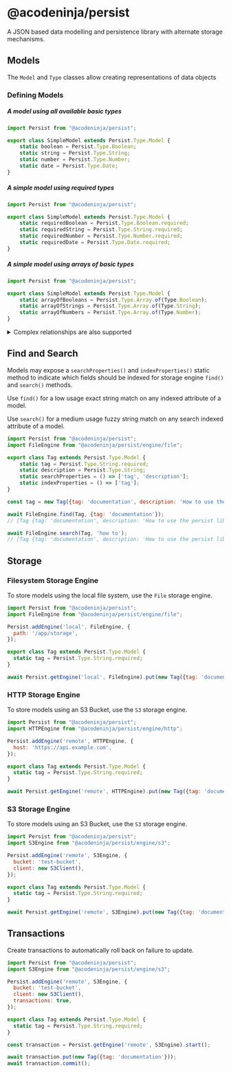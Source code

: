 # @acodeninja/persist

A JSON based data modelling and persistence library with alternate storage mechanisms.

## Models

The `Model` and `Type` classes allow creating representations of data objects

### Defining Models

##### A model using all available basic types

```javascript
import Persist from "@acodeninja/persist";

export class SimpleModel extends Persist.Type.Model {
    static boolean = Persist.Type.Boolean;
    static string = Persist.Type.String;
    static number = Persist.Type.Number;
    static date = Persist.Type.Date;
}
```

##### A simple model using required types

```javascript
import Persist from "@acodeninja/persist";

export class SimpleModel extends Persist.Type.Model {
    static requiredBoolean = Persist.Type.Boolean.required;
    static requiredString = Persist.Type.String.required;
    static requiredNumber = Persist.Type.Number.required;
    static requiredDate = Persist.Type.Date.required;
}
```

##### A simple model using arrays of basic types

```javascript
import Persist from "@acodeninja/persist";

export class SimpleModel extends Persist.Type.Model {
    static arrayOfBooleans = Persist.Type.Array.of(Type.Boolean);
    static arrayOfStrings = Persist.Type.Array.of(Type.String);
    static arrayOfNumbers = Persist.Type.Array.of(Type.Number);
}
```

<details>
  <summary>Complex relationships are also supported</summary>

#### One-to-One Relationships

##### A one-to-one relationship

```javascript
import Persist from "@acodeninja/persist";

export class ModelB extends Persist.Type.Model {
}

export class ModelA extends Persist.Type.Model {
    static linked = ModelB;
}
```

##### A circular one-to-one relationship

```javascript
import Persist from "@acodeninja/persist";

export class ModelA extends Persist.Type.Model {
    static linked = () => ModelB;
}

export class ModelB extends Persist.Type.Model {
    static linked = ModelA;
}
```

#### One-to-Many Relationships

##### A one-to-many relationship

```javascript
import Persist from "@acodeninja/persist";

export class ModelB extends Persist.Type.Model {
}

export class ModelA extends Persist.Type.Model {
    static linked = Persist.Type.Array.of(ModelB);
}
```

##### A circular one-to-many relationship

```javascript
import Persist from "@acodeninja/persist";

export class ModelA extends Persist.Type.Model {
    static linked = () => Type.Array.of(ModelB);
}

export class ModelB extends Persist.Type.Model {
    static linked = ModelA;
}
```

#### Many-to-Many Relationships

##### A many-to-many relationship

```javascript
import Persist from "@acodeninja/persist";

export class ModelA extends Persist.Type.Model {
    static linked = Persist.Type.Array.of(ModelB);
}

export class ModelB extends Persist.Type.Model {
    static linked = Persist.Type.Array.of(ModelA);
}
```
</details>

## Find and Search

Models may expose a `searchProperties()` and `indexProperties()` static method to indicate which 
fields should be indexed for storage engine `find()` and `search()` methods.

Use `find()` for a low usage exact string match on any indexed attribute of a model.

Use `search()` for a medium usage fuzzy string match on any search indexed attribute of a model.

```javascript
import Persist from "@acodeninja/persist";
import FileEngine from "@acodeninja/persist/engine/file";

export class Tag extends Persist.Type.Model {
    static tag = Persist.Type.String.required;
    static description = Persist.Type.String;
    static searchProperties = () => ['tag', 'description'];
    static indexProperties = () => ['tag'];
}

const tag = new Tag({tag: 'documentation', description: 'How to use the persist library'});

await FileEngine.find(Tag, {tag: 'documentation'});
// [Tag {tag: 'documentation', description: 'How to use the persist library'}]

await FileEngine.search(Tag, 'how to');
// [Tag {tag: 'documentation', description: 'How to use the persist library'}]
```

## Storage

### Filesystem Storage Engine

To store models using the local file system, use the `File` storage engine.

```javascript
import Persist from "@acodeninja/persist";
import FileEngine from "@acodeninja/persist/engine/file";

Persist.addEngine('local', FileEngine, {
  path: '/app/storage',
});

export class Tag extends Persist.Type.Model {
  static tag = Persist.Type.String.required;
}

await Persist.getEngine('local', FileEngine).put(new Tag({tag: 'documentation'}));
```

### HTTP Storage Engine

To store models using an S3 Bucket, use the `S3` storage engine.

```javascript
import Persist from "@acodeninja/persist";
import HTTPEngine from "@acodeninja/persist/engine/http";

Persist.addEngine('remote', HTTPEngine, {
  host: 'https://api.example.com',
});

export class Tag extends Persist.Type.Model {
  static tag = Persist.Type.String.required;
}

await Persist.getEngine('remote', HTTPEngine).put(new Tag({tag: 'documentation'}));
```

### S3 Storage Engine

To store models using an S3 Bucket, use the `S3` storage engine.

```javascript
import Persist from "@acodeninja/persist";
import S3Engine from "@acodeninja/persist/engine/s3";

Persist.addEngine('remote', S3Engine, {
  bucket: 'test-bucket',
  client: new S3Client(),
});

export class Tag extends Persist.Type.Model {
  static tag = Persist.Type.String.required;
}

await Persist.getEngine('remote', S3Engine).put(new Tag({tag: 'documentation'}));
```

## Transactions

Create transactions to automatically roll back on failure to update.

```javascript
import Persist from "@acodeninja/persist";
import S3Engine from "@acodeninja/persist/engine/s3";

Persist.addEngine('remote', S3Engine, {
  bucket: 'test-bucket',
  client: new S3Client(),
  transactions: true,
});

export class Tag extends Persist.Type.Model {
  static tag = Persist.Type.String.required;
}

const transaction = Persist.getEngine('remote', S3Engine).start();

await transaction.put(new Tag({tag: 'documentation'}));
await transaction.commit();
```
